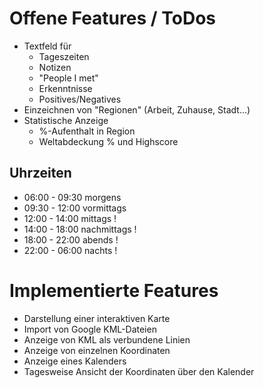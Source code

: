 Offene Features / ToDos
=======================
  - Textfeld für 
    - Tageszeiten
    - Notizen
    - "People I met"
    - Erkenntnisse
    - Positives/Negatives
  - Einzeichnen von "Regionen" (Arbeit, Zuhause, Stadt...)
  - Statistische Anzeige 
    - %-Aufenthalt in Region
    - Weltabdeckung % und Highscore


Uhrzeiten
---------
* 06:00 - 09:30 morgens
* 09:30 - 12:00 vormittags
* 12:00 - 14:00 mittags !
* 14:00 - 18:00 nachmittags !
* 18:00 - 22:00 abends !
* 22:00 - 06:00 nachts !


Implementierte Features 
=======================
  - Darstellung einer interaktiven Karte
  - Import von Google KML-Dateien
  - Anzeige von KML als verbundene Linien
  - Anzeige von einzelnen Koordinaten
  - Anzeige eines Kalenders
  - Tagesweise Ansicht der Koordinaten über den Kalender